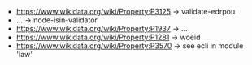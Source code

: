 * https://www.wikidata.org/wiki/Property:P3125 -> validate-edrpou
* ... -> node-isin-validator
* https://www.wikidata.org/wiki/Property:P1937 -> ...
* https://www.wikidata.org/wiki/Property:P1281 -> woeid
* https://www.wikidata.org/wiki/Property:P3570 -> see ecli in module 'law'
